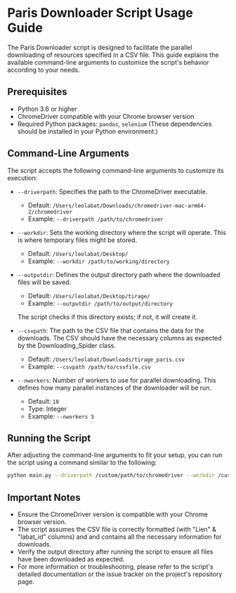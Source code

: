 # Paris Downloader Script Usage Guide

The Paris Downloader script is designed to facilitate the parallel downloading of resources specified in a CSV file. This guide explains the available command-line arguments to customize the script's behavior according to your needs.

## Prerequisites

- Python 3.6 or higher
- ChromeDriver compatible with your Chrome browser version
- Required Python packages: `pandas`, `selenium` (These dependencies should be installed in your Python environment.)

## Command-Line Arguments

The script accepts the following command-line arguments to customize its execution:

- `--driverpath`: Specifies the path to the ChromeDriver executable.
  - Default: `/Users/leolabat/Downloads/chromedriver-mac-arm64-2/chromedriver`
  - Example: `--driverpath /path/to/chromedriver`
- `--workdir`: Sets the working directory where the script will operate. This is where temporary files might be stored.
  - Default: `/Users/leolabat/Desktop/`
  - Example: `--workdir /path/to/working/directory`
- `--outputdir`: Defines the output directory path where the downloaded files will be saved.
  - Default: `/Users/leolabat/Desktop/tirage/`
  - Example: `--outputdir /path/to/output/directory`
  
  The script checks if this directory exists; if not, it will create it.
  
- `--csvpath`: The path to the CSV file that contains the data for the downloads. The CSV should have the necessary columns as expected by the Downloading_Spider class.
  - Default: `/Users/leolabat/Downloads/tirage_paris.csv`
  - Example: `--csvpath /path/to/csvfile.csv`
- `--nworkers`: Number of workers to use for parallel downloading. This defines how many parallel instances of the downloader will be run.
  - Default: `10`
  - Type: Integer
  - Example: `--nworkers 5`

## Running the Script

After adjusting the command-line arguments to fit your setup, you can run the script using a command similar to the following:

```sh
python main.py --driverpath /custom/path/to/chromedriver --workdir /custom/workdir --outputdir /custom/outputdir --csvpath /custom/path/to/csvfile --nworkers 4
```

## Important Notes

- Ensure the ChromeDriver version is compatible with your Chrome browser version.
- The script assumes the CSV file is correctly formatted (with "Lien" & "labat_id" columns) and and contains all the necessary information for downloads.
- Verify the output directory after running the script to ensure all files have been downloaded as expected.
- For more information or troubleshooting, please refer to the script's detailed documentation or the issue tracker on the project's repository page.
